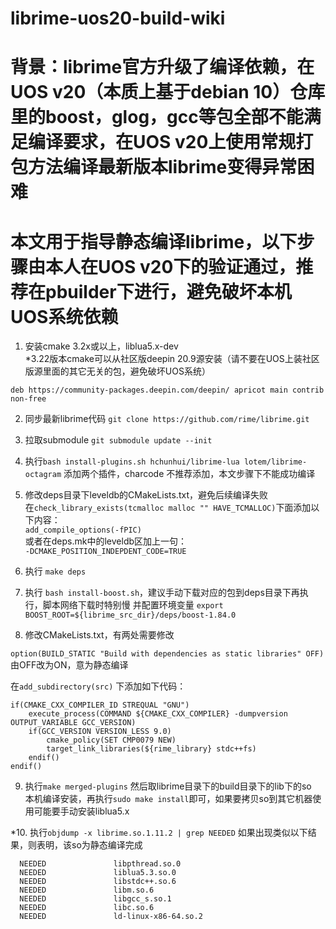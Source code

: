# librime-uos20-build-wiki 
# 背景：librime官方升级了编译依赖，在UOS v20（本质上基于debian 10）仓库里的boost，glog，gcc等包全部不能满足编译要求，在UOS v20上使用常规打包方法编译最新版本librime变得异常困难
# 本文用于指导静态编译librime，以下步骤由本人在UOS v20下的验证通过，推荐在pbuilder下进行，避免破坏本机UOS系统依赖
1. 安装cmake 3.2x或以上，liblua5.x-dev<br>*3.22版本cmake可以从社区版deepin 20.9源安装（请不要在UOS上装社区版源里面的其它无关的包，避免破坏UOS系统）
```
deb https://community-packages.deepin.com/deepin/ apricot main contrib non-free
```
2. 同步最新librime代码 ```git clone https://github.com/rime/librime.git```
3. 拉取submodule ```git submodule update --init```
4. 执行```bash install-plugins.sh hchunhui/librime-lua lotem/librime-octagram``` 添加两个插件，charcode 不推荐添加，本文步骤下不能成功编译
5. 修改deps目录下leveldb的CMakeLists.txt，避免后续编译失败
   <br>在```check_library_exists(tcmalloc malloc "" HAVE_TCMALLOC)```下面添加以下内容：<br>
   ```add_compile_options(-fPIC)```
   <br>或者在deps.mk中的leveldb区加上一句：<br>
   ```-DCMAKE_POSITION_INDEPDENT_CODE=TRUE```
7. 执行 ```make deps```
8. 执行 ```bash install-boost.sh```，建议手动下载对应的包到deps目录下再执行，脚本网络下载时特别慢
   并配置环境变量 ```export BOOST_ROOT=${librime_src_dir}/deps/boost-1.84.0```

9. 修改CMakeLists.txt，有两处需要修改

```option(BUILD_STATIC "Build with dependencies as static libraries" OFF)```  由OFF改为ON，意为静态编译

在```add_subdirectory(src)```
下添加如下代码：
```
if(CMAKE_CXX_COMPILER_ID STREQUAL "GNU")
    execute_process(COMMAND ${CMAKE_CXX_COMPILER} -dumpversion OUTPUT_VARIABLE GCC_VERSION)
    if(GCC_VERSION VERSION_LESS 9.0)
        cmake_policy(SET CMP0079 NEW)
        target_link_libraries(${rime_library} stdc++fs)
    endif()
endif()
```
9. 执行```make merged-plugins```  然后取librime目录下的build目录下的lib下的so
   <br>本机编译安装，再执行```sudo make install```即可，如果要拷贝so到其它机器使用可能要手动安装liblua5.x

*10. 执行```objdump -x librime.so.1.11.2 | grep NEEDED```  如果出现类似以下结果，则表明，该so为静态编译完成
```
  NEEDED               libpthread.so.0
  NEEDED               liblua5.3.so.0
  NEEDED               libstdc++.so.6
  NEEDED               libm.so.6
  NEEDED               libgcc_s.so.1
  NEEDED               libc.so.6
  NEEDED               ld-linux-x86-64.so.2
```
